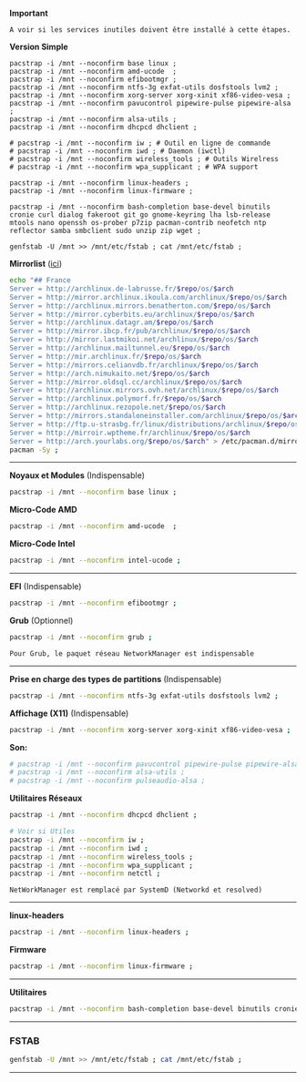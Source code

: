 **Important**
```
A voir si les services inutiles doivent être installé à cette étapes.
```

**Version Simple** 
```
pacstrap -i /mnt --noconfirm base linux ;
pacstrap -i /mnt --noconfirm amd-ucode  ;
pacstrap -i /mnt --noconfirm efibootmgr ;
pacstrap -i /mnt --noconfirm ntfs-3g exfat-utils dosfstools lvm2 ;
pacstrap -i /mnt --noconfirm xorg-server xorg-xinit xf86-video-vesa ;
pacstrap -i /mnt --noconfirm pavucontrol pipewire-pulse pipewire-alsa ;
pacstrap -i /mnt --noconfirm alsa-utils ;
pacstrap -i /mnt --noconfirm dhcpcd dhclient ;

# pacstrap -i /mnt --noconfirm iw ; # Outil en ligne de commande
# pacstrap -i /mnt --noconfirm iwd ; # Daemon (iwctl)
# pacstrap -i /mnt --noconfirm wireless_tools ; # Outils Wirelress
# pacstrap -i /mnt --noconfirm wpa_supplicant ; # WPA support

pacstrap -i /mnt --noconfirm linux-headers ;
pacstrap -i /mnt --noconfirm linux-firmware ;

pacstrap -i /mnt --noconfirm bash-completion base-devel binutils cronie curl dialog fakeroot git go gnome-keyring lha lsb-release mtools nano openssh os-prober p7zip pacman-contrib neofetch ntp reflector samba smbclient sudo unzip zip wget ;

genfstab -U /mnt >> /mnt/etc/fstab ; cat /mnt/etc/fstab ;
```


**Mirrorlist** ([ici](https://archlinux.org/mirrorlist/))

````bash
echo "## France
Server = http://archlinux.de-labrusse.fr/$repo/os/$arch
Server = http://mirror.archlinux.ikoula.com/archlinux/$repo/os/$arch
Server = http://archlinux.mirrors.benatherton.com/$repo/os/$arch
Server = http://mirror.cyberbits.eu/archlinux/$repo/os/$arch
Server = http://archlinux.datagr.am/$repo/os/$arch
Server = http://mirror.ibcp.fr/pub/archlinux/$repo/os/$arch
Server = http://mirror.lastmikoi.net/archlinux/$repo/os/$arch
Server = http://archlinux.mailtunnel.eu/$repo/os/$arch
Server = http://mir.archlinux.fr/$repo/os/$arch
Server = http://mirrors.celianvdb.fr/archlinux/$repo/os/$arch
Server = http://arch.nimukaito.net/$repo/os/$arch
Server = http://mirror.oldsql.cc/archlinux/$repo/os/$arch
Server = http://archlinux.mirrors.ovh.net/archlinux/$repo/os/$arch
Server = http://archlinux.polymorf.fr/$repo/os/$arch
Server = http://archlinux.rezopole.net/$repo/os/$arch
Server = http://mirrors.standaloneinstaller.com/archlinux/$repo/os/$arch
Server = http://ftp.u-strasbg.fr/linux/distributions/archlinux/$repo/os/$arch
Server = http://mirroir.wptheme.fr/archlinux/$repo/os/$arch
Server = http://arch.yourlabs.org/$repo/os/$arch" > /etc/pacman.d/mirrorlist ;
pacman -Sy ;
````


------------------------------------------------------------------------------

**Noyaux et Modules** (Indispensable)
```bash
pacstrap -i /mnt --noconfirm base linux ;
```

**Micro-Code AMD**
``` bash
pacstrap -i /mnt --noconfirm amd-ucode  ;
```

**Micro-Code Intel**
```bash
pacstrap -i /mnt --noconfirm intel-ucode ;
``` 

-------------------------------------------------------------------------------

**EFI** (Indispensable)
```bash
pacstrap -i /mnt --noconfirm efibootmgr ;
```

**Grub** (Optionnel)
```bash
pacstrap -i /mnt --noconfirm grub ;
```

`Pour Grub, le paquet réseau NetworkManager est indispensable`


-------------------------------------------------------------------------------

**Prise en charge des types de partitions** (Indispensable)
```bash
pacstrap -i /mnt --noconfirm ntfs-3g exfat-utils dosfstools lvm2 ;
```

**Affichage (X11)** (Indispensable)
```bash
pacstrap -i /mnt --noconfirm xorg-server xorg-xinit xf86-video-vesa ;
```

**Son:**
```bash
# pacstrap -i /mnt --noconfirm pavucontrol pipewire-pulse pipewire-alsa ;
# pacstrap -i /mnt --noconfirm alsa-utils ;
# pacstrap -i /mnt --noconfirm pulseaudio-alsa ;
```

**Utilitaires Réseaux** 
```bash
pacstrap -i /mnt --noconfirm dhcpcd dhclient ;

# Voir si Utiles
pacstrap -i /mnt --noconfirm iw ;
pacstrap -i /mnt --noconfirm iwd ;
pacstrap -i /mnt --noconfirm wireless_tools ;
pacstrap -i /mnt --noconfirm wpa_supplicant ;
pacstrap -i /mnt --noconfirm netctl ;
```
`NetWorkManager est remplacé par SystemD (Networkd et resolved)`

-------------------------------------------------------------------------------

**linux-headers**
```bash
pacstrap -i /mnt --noconfirm linux-headers ;
```

**Firmware**
```bash
pacstrap -i /mnt --noconfirm linux-firmware ;
```

-------------------------------------------------------------------------------

**Utilitaires**
```bash
pacstrap -i /mnt --noconfirm bash-completion base-devel binutils cronie curl dialog fakeroot git go gnome-keyring lha lsb-release mtools nano openssh os-prober p7zip pacman-contrib neofetch ntp reflector samba smbclient sudo unzip zip wget ;
```

-------------------------------------------------------------------------------

### FSTAB
```bash
genfstab -U /mnt >> /mnt/etc/fstab ; cat /mnt/etc/fstab ;
```
--------------------------------------------------------------------------------
